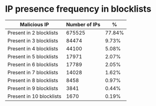 # IP presence frequency in blocklists
| Malicious IP | Number of IPs | % |
|----|----|----|
| Present in 2 blocklists | 675525 | 77.84% |
| Present in 3 blocklists | 84474 | 9.73% |
| Present in 4 blocklists | 44100 | 5.08% |
| Present in 5 blocklists | 17971 | 2.07% |
| Present in 6 blocklists | 17789 | 2.05% |
| Present in 7 blocklists | 14028 | 1.62% |
| Present in 8 blocklists | 8458 | 0.97% |
| Present in 9 blocklists | 3841 | 0.44% |
| Present in 10 blocklists | 1670 | 0.19% |

